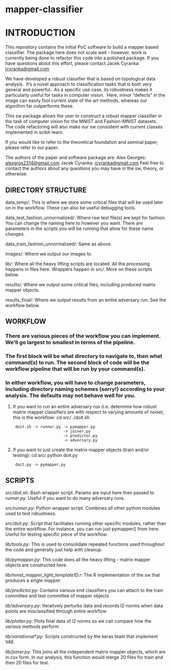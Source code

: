 
# mapper-classifier

# INTRODUCTION

This repository contains the initial PoC software to build a mapper based classifier.  The package here does not scale
well - however, work is currently being done to refactor this code into a polished package.  If you have questions about
this effort, please contact Jacek Cyranka: jcyranka@gmail.com

We have developed a robust classifier that is based on topological data analysis.  It’s a novel approach to
classification tasks that is both very general and powerful.  As a specific use case, its robustness makes it
particularly useful for tasks in computer vision.  Here, minor “defects” in the image can easily fool current state of
the art methods, whereas our algorithm far outperforms these.

This sw package allows the user to construct a robust mapper classifier in the task of computer vision for the MNIST
and Fashion-MNIST datasets.  The code refactoring will also make our sw consistent with current classes implemented in
scikit-learn.

If you would like to refer to the theoretical foundation and seminal paper, please refer to our paper.

The authors of the paper and software package are:
    Alex Georges: alexgrgs2314@gmail.com
    Jacek Cyranka: jcyranka@gmail.com
Feel free to contact the authors about any questions you may have in the sw, theory, or otherwise.

## DIRECTORY STRUCTURE

data_temp/: This is where we store some critical files that will be used later on in the workflow.  These can also be
useful debugging tools.

data_test_fashion_unnormalized/: Where raw test file(s) are kept for fashion.  You can change the naming here to however
 you want.  There are parameters in the scripts you will be running that allow for these name changes.

data_train_fashion_unnormalized/: Same as above.

images/: Where we output our images to.

lib/: Where all the heavy lifting scripts are located.  All the processing happens in files here.  Wrappers happen
in src/.  More on these scripts below.

results/: Where we output some critical files, including produced matrix mapper objects.

results_final/:  Where we output results from an entire adversary run.  See the workflow below.


## WORKFLOW
### There are various pieces of the workflow you can implement.  We'll go largest to smallest in terms of the pipeline.
### The first block will be what directory to navigate to, then what command(s) to run.  The second block of code will be the workflow pipeline that will be run by your command(s).

### In either workflow, you will have to change parameters, including directory naming schemes (sorry!) according to your analysis.  The defaults may not behave well for you.


1) If you want to run an entire adversary run (i.e. determine how robust matrix mapper classifiers are with respect to
varying amounts of noise), this is the workflow:
    cd src/
    ./doit.sh

        doit.sh -> runner.py -> pymapper.py
                             -> joiner.py
                             -> predictor.py
                             -> adversary.py

2) If you want to just create the matrix mapper objects (train and/or testing):
    cd src/
    python doit.py

        doit.py -> pymapper.py


## SCRIPTS


_src/doit.sh_: Bash wrapper script.  Params are input here then passed to runner.py.  Useful if you want to do many
adversary runs.

_src/runner.py_: Python wrapper script.  Combines all other python modules used to test robustness.

_src/doit.py_: Script that facilitates running other specific modules, rather than the entire workflow.  For instance, you
 can run just pymapper() from here.  Useful for testing specific piece of the workflow.

_lib/tools.py_: This is used to consolidate repeated functions used throughout the code and generally just help with
cleanup.

_lib/pymapper.py_: This code does all the heavy lifting - matrix mapper objects are constructed here.

_lib/mnist_mapper_light_template1D.r_:  The R implementation of the sw that produces a single mapper.

_lib/predictor.py_: Contains various end classifiers you can attach to the train committee and test committee of mapper
objects

_lib/adversary.py_: Iteratively perturbs data and records l2-norms when data points are misclassified through entire
workflow

_lib/plotter.py_: Plots final data of l2 norms so we can compare how the various methods perform

_lib/variational*.py_: Scripts constructed by the keras team that implement VAE

_lib/joiner.py_: This joins all the independent matrix mapper objects, which are in csv form.  In our analysis, this
function would merge 20 files for train and then 20 files for test.




